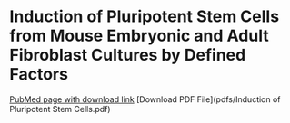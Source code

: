 # Induction of Pluripotent Stem Cells from Mouse Embryonic and Adult Fibroblast Cultures by Defined Factors

[PubMed page with download link](https://www.ncbi.nlm.nih.gov/pmc/articles/PMC3997808/)
[Download PDF File](pdfs/Induction of Pluripotent Stem Cells.pdf)
